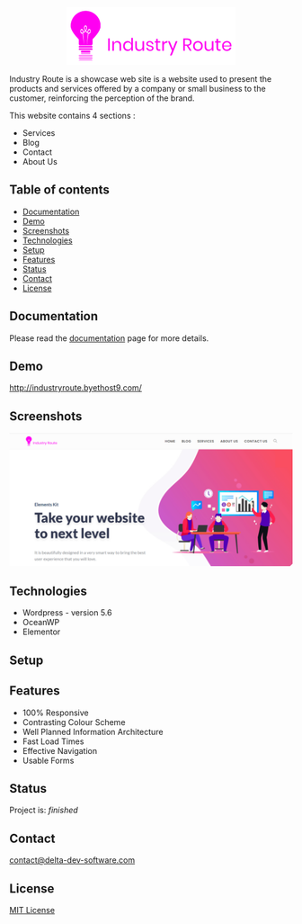 <p align="center">
<img  src="logo.png"/>
</p>


Industry Route is a showcase web site is a website used to present the products and services offered by a company or small business to the customer, reinforcing the perception of the brand.

This website contains 4 sections : 
 - Services
 - Blog
 - Contact
 - About Us

## Table of contents
* [Documentation](#documentation)
* [Demo](#demo)
* [Screenshots](#screenshots)
* [Technologies](#technologies)
* [Setup](#setup)
* [Features](#features)
* [Status](#status)
* [Contact](#contact)
* [License](#license)

## Documentation
Please read the [documentation](https://github.com/aniskchaou/INDUSTRY-ROUTE-CMS/wiki) page for more details.

## Demo
http://industryroute.byethost9.com/

## Screenshots
<p align="center">
<img  src="screenshot.png"/>
<p>

## Technologies
* Wordpress - version 5.6
* OceanWP
* Elementor

## Setup

## Features
 - 100% Responsive
 - Contrasting Colour Scheme
 - Well Planned Information Architecture
 - Fast Load Times
 - Effective Navigation
 - Usable Forms

## Status
Project is: _finished_

## Contact
contact@delta-dev-software.com

## License
<a href="license.txt">MIT License</a>